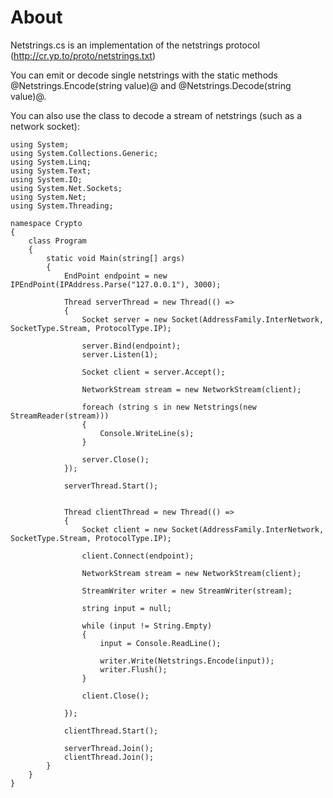 About
=====

Netstrings.cs is an implementation of the netstrings protocol (http://cr.yp.to/proto/netstrings.txt)

You can emit or decode single netstrings with the static methods @Netstrings.Encode(string value)@ and @Netstrings.Decode(string value)@.

You can also use the class to decode a stream of netstrings (such as a network socket):

	using System;
	using System.Collections.Generic;
	using System.Linq;
	using System.Text;
	using System.IO;
	using System.Net.Sockets;
	using System.Net;
	using System.Threading;

	namespace Crypto
	{
		class Program
		{
			static void Main(string[] args)
			{
				EndPoint endpoint = new IPEndPoint(IPAddress.Parse("127.0.0.1"), 3000);

				Thread serverThread = new Thread(() =>
				{
					Socket server = new Socket(AddressFamily.InterNetwork, SocketType.Stream, ProtocolType.IP);
					
					server.Bind(endpoint);
					server.Listen(1);

					Socket client = server.Accept();

					NetworkStream stream = new NetworkStream(client);
					
					foreach (string s in new Netstrings(new StreamReader(stream)))
					{
						Console.WriteLine(s);
					}

					server.Close();
				});

				serverThread.Start();


				Thread clientThread = new Thread(() =>
				{
					Socket client = new Socket(AddressFamily.InterNetwork, SocketType.Stream, ProtocolType.IP);

					client.Connect(endpoint);

					NetworkStream stream = new NetworkStream(client);

					StreamWriter writer = new StreamWriter(stream);

					string input = null;

					while (input != String.Empty)
					{
						input = Console.ReadLine();

						writer.Write(Netstrings.Encode(input));
						writer.Flush();
					}

					client.Close();

				});

				clientThread.Start();

				serverThread.Join();
				clientThread.Join();
			}
		}
	}

